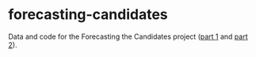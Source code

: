# forecasting-candidates

Data and code for the Forecasting the Candidates project
([part 1](https://www.kwiatkowski.io/candidates) and 
[part 2](https://www.kwiatkowski.op/candidates2)).
